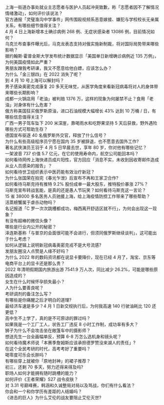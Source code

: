 上海一街道办事处就业主志愿者与医护人员起冲突致歉，称「志愿者因不了解情况情绪激动」，如何评价该说法？  
官方通报「灵璧渔沟中学事件」网传围殴视频系恶意嫁接、嫌犯与学校校长无亲属关系，有哪些细节值得关注？  
4 月 4 日上海新增本土确诊病例 268 例、无症状感染者 13086 例，目前情况如何？  
乌克兰布查事件曝光后，马克龙表态支持对俄实施新制裁，将对国际局势带来哪些影响？  
据约翰斯·霍普金斯大学发布统计数据显示「美国单日新增确诊病例近 135 万例」，为何美国疫情如此严重？  
男朋友蹭我考研课，我又不愿意给他白嫖，应该怎么办？  
为什么「金三银四」在 2022 消失了呢？  
到 4 月 10 号上海可以解封吗？  
男子感染奥密克戎康复 20 多天无味觉，从医学角度来看新冠病毒将对人的身体带来哪些长期影响？  
成都一火锅店用「老油」被判赔 1376 万，这样的现象为何屡禁不止？食用「老油」对身体有什么危害？  
俄方称美国狂买俄罗斯原油，进口石油规模大幅增长 43% 达到 10 万桶 / 日，有哪些信息值得关注？  
广西一男子驾车坠下 200 米深崖，靠喝雨水和吃野果坚持 5 天后获救，野外遇险哪些方式可帮助生存？  
德国宣布驱逐 40 名俄罗斯外交官，释放了什么信号？  
为什么有些高级程序员宁愿在国内 35 岁被辞退，也不愿意去国外工作?  
著名武侠演员王羽于 4 月 5 日早晨去世，享年 80 岁，你对他有哪些记忆？  
一架波音 737 价值 5.7 亿元，在它的使用寿命内，航空公司能回本吗？  
如何看待网传上海快递员成片阳性，官方回应「消息不实，未收到因收寄邮件造成从业人员感染的报告」？  
如何看待世卫组织表示中医药能有效治疗新冠？  
为什么张国荣在拍完《春光乍泄》后宣布不再和王家卫合作?  
如何看待马斯克持有推特 9.2% 股份成单一最大股东，推特股价暴涨 27%？  
马斯克宣布转战氢能，是真的还是愚人节玩笑？如何看待马斯克这一言论？  
15 省 38000 多名医务人员驰援上海，给上海疫情防控工作带来了哪些帮助？  
活蒸螃蟹属于虐杀动物吗？  
名记报道「C 罗一次次跳槽都成功，梅西离开舒适区就不行」，为何会出现这一现象？  
有没有超棒的微信头像？  
哪些是行业内公开的秘密？  
泽连斯基称「与普京的会面很可能不会进行，但须同俄罗斯继续谈判」，这可能出于什么考虑？  
如何从逻辑上说明新冠病毒奥密克戎不是大号流感?  
发朋友圈没人点赞是人缘不好吗？  
为什么 2022 年的数码资讯都在说显卡要降价，现在已经 4 月了，淘宝、京东等电商平台上的显卡还是那么贵？  
2022 年清明假期国内旅游出游 7541.9 万人次，同比减少 26.2%，可能是哪些原因造成的？  
女生在什么时候怀孕损失最小？  
人为什么要善良呢？  
考研调剂的备注怎么写？  
有哪些是你痛醒之后才明白的道理?  
最经济车速是多少？4 月 1 日新交规执行后，为何我高速 140 行驶油耗比 120 还更低？  
高中生不上学了，真的是不可原谅的罪过吗？  
如果我是一个工厂工人，状告工厂违反 8 小时工作制，成功率有多大？  
狮子为什么不会攻击坐在敞篷车中的摄影师？  
想送先生一台全画幅单反，预算 6-8 万怎么选机身和镜头呢？  
如何看待魔术师说「本赛季詹姆斯应该承担德罗赞没来湖人的责任」?  
在这个全民考研的时代，高考考好了重要吗？  
喝零度可乐会长胖吗？  
有哪些穿上就被你「原地封神」的裙子推荐？  
初三，还剩 70 多天，努力还得来得及吗?  
职场人如何才能拥有随时跳槽的能力？  
如何评价《王者荣耀》S27 战令皮肤？  
对 3.31 号巅峰赛，韩涵和久诚整局对局以及骂战，你们有什么看法？  
你会和一个和你学历有差距的人结婚吗？  
《进击的巨人》为什么艾伦的战友要阻止艾伦灭世?  
